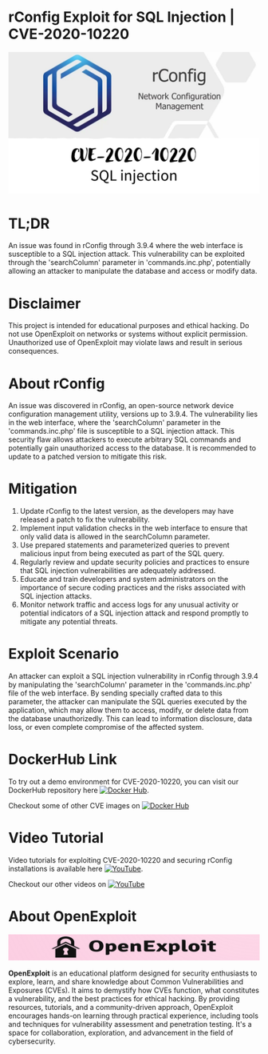# rConfig Exploit for SQL Injection | CVE-2020-10220
![CVE-2020-10220](https://raw.githubusercontent.com/pawanjswal/pawanjswal.github.io/master/cve-2020-10220/assets/thumbnail.jpg)

# TL;DR
An issue was found in rConfig through 3.9.4 where the web interface is susceptible to a SQL injection attack. This vulnerability can be exploited through the 'searchColumn' parameter in 'commands.inc.php', potentially allowing an attacker to manipulate the database and access or modify data.

# Disclaimer
This project is intended for educational purposes and ethical hacking. Do not use OpenExploit on networks or systems without explicit permission. Unauthorized use of OpenExploit may violate laws and result in serious consequences.

# About rConfig
An issue was discovered in rConfig, an open-source network device configuration management utility, versions up to 3.9.4. The vulnerability lies in the web interface, where the 'searchColumn' parameter in the 'commands.inc.php' file is susceptible to a SQL injection attack. This security flaw allows attackers to execute arbitrary SQL commands and potentially gain unauthorized access to the database. It is recommended to update to a patched version to mitigate this risk.

# Mitigation
1. Update rConfig to the latest version, as the developers may have released a patch to fix the vulnerability.
2. Implement input validation checks in the web interface to ensure that only valid data is allowed in the searchColumn parameter.
3. Use prepared statements and parameterized queries to prevent malicious input from being executed as part of the SQL query.
4. Regularly review and update security policies and practices to ensure that SQL injection vulnerabilities are adequately addressed.
5. Educate and train developers and system administrators on the importance of secure coding practices and the risks associated with SQL injection attacks.
6. Monitor network traffic and access logs for any unusual activity or potential indicators of a SQL injection attack and respond promptly to mitigate any potential threats.

# Exploit Scenario
An attacker can exploit a SQL injection vulnerability in rConfig through 3.9.4 by manipulating the 'searchColumn' parameter in the 'commands.inc.php' file of the web interface. By sending specially crafted data to this parameter, the attacker can manipulate the SQL queries executed by the application, which may allow them to access, modify, or delete data from the database unauthorizedly. This can lead to information disclosure, data loss, or even complete compromise of the affected system.

# DockerHub Link
To try out a demo environment for CVE-2020-10220, you can visit our DockerHub repository here [![Docker Hub](https://img.shields.io/badge/Docker_Hub-2496ED?style=flat-square&logo=docker&logoColor=white)](https://hub.docker.com/r/pawanjswal/cve-2020-10220).

Checkout some of other CVE images on [![Docker Hub](https://img.shields.io/badge/Docker_Hub-2496ED?style=flat-square&logo=docker&logoColor=white)](https://hub.docker.com/u/pawanjswal)

# Video Tutorial
Video tutorials for exploiting CVE-2020-10220 and securing rConfig installations is available here [![YouTube](https://img.shields.io/badge/YouTube-FF0000?style=flat-square&logo=youtube&logoColor=white)](https://www.youtube.com/watch?v=cve-2020-10220). 

Checkout our other videos on [![YouTube](https://img.shields.io/badge/YouTube-FF0000?style=flat-square&logo=youtube&logoColor=white)](https://www.youtube.com/@OpenExploit)

# About OpenExploit
![OpenExploit](https://raw.githubusercontent.com/pawanjswal/pawanjswal.github.io/refs/heads/master/assets/logo.png)

**OpenExploit** is an educational platform designed for security enthusiasts to explore, learn, and share knowledge about Common Vulnerabilities and Exposures (CVEs). It aims to demystify how CVEs function, what constitutes a vulnerability, and the best practices for ethical hacking. By providing resources, tutorials, and a community-driven approach, OpenExploit encourages hands-on learning through practical experience, including tools and techniques for vulnerability assessment and penetration testing. It's a space for collaboration, exploration, and advancement in the field of cybersecurity.